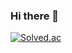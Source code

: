 ### Hi there 👋

[![Solved.ac](http://mazassumnida.wtf/api/v2/generate_badge?boj=rnjsrldud2003)](https://solved.ac/profile/rnjsrldud2003)

